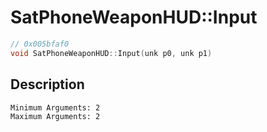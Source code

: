 # SatPhoneWeaponHUD::Input
```c
// 0x005bfaf0
void SatPhoneWeaponHUD::Input(unk p0, unk p1)
```
## Description
```
Minimum Arguments: 2
Maximum Arguments: 2
```

